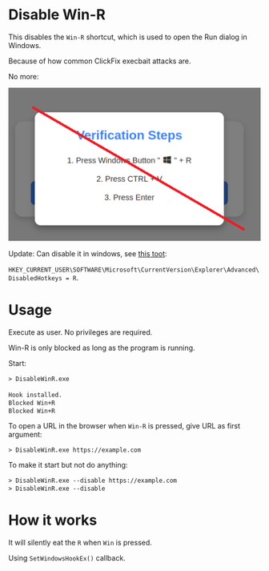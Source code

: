 # Disable Win-R

This disables the `Win-R` shortcut, which is used to open the Run dialog in Windows. 

Because of how common ClickFix execbait attacks are.

No more: 

![phishing](https://github.com/dobin/DisableWinR/blob/master/verification.png?raw=true)

Update: Can disable it in windows, see [this toot](https://infosec.exchange/@mttaggart/114503066592856224):

`HKEY_CURRENT_USER\SOFTWARE\Microsoft\CurrentVersion\Explorer\Advanced\DisabledHotkeys = R`.


# Usage

Execute as user. No privileges are required.

Win-R is only blocked as long as the program is running. 

Start:
```
> DisableWinR.exe

Hook installed.
Blocked Win+R
Blocked Win+R
```

To open a URL in the browser when `Win-R` is pressed, 
give URL as first argument:
```
> DisableWinR.exe https://example.com
```

To make it start but not do anything:
```
> DisableWinR.exe --disable https://example.com
> DisableWinR.exe --disable
```


# How it works

It will silently eat the `R` when `Win` is pressed.

Using `SetWindowsHookEx()` callback. 

